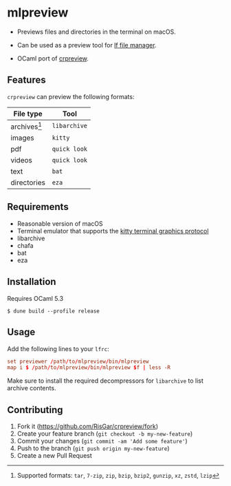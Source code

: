 # mlpreview

- Previews files and directories in the terminal on macOS.

- Can be used as a preview tool for [lf file manager](https://github.com/gokcehan/lf).

- OCaml port of [crpreview](https://github.com/RisGar/crpreview).

## Features

`crpreview` can preview the following formats:

| File type    | Tool         |
| ------------ | ------------ |
| archives[^1] | `libarchive` |
| images       | `kitty`      |
| pdf          | `quick look` |
| videos       | `quick look` |
| text         | `bat`        |
| directories  | `eza`        |

[^1]: Supported formats: `tar`, `7-zip`, `zip`, `bzip`, `bzip2`, `gunzip`, `xz`, `zstd`, `lzip`

## Requirements

- Reasonable version of macOS
- Terminal emulator that supports the [kitty terminal graphics protocol](https://sw.kovidgoyal.net/kitty/graphics-protocol/)
- libarchive 
- chafa
- bat
- eza

## Installation

Requires OCaml 5.3

```console
$ dune build --profile release
```

## Usage

Add the following lines to your `lfrc`:

```conf
set previewer /path/to/mlpreview/bin/mlpreview
map i $ /path/to/mlpreview/bin/mlpreview $f | less -R
```

Make sure to install the required decompressors for `libarchive` to list archive contents.

## Contributing

1. Fork it (<https://github.com/RisGar/crpreview/fork>)
2. Create your feature branch (`git checkout -b my-new-feature`)
3. Commit your changes (`git commit -am 'Add some feature'`)
4. Push to the branch (`git push origin my-new-feature`)
5. Create a new Pull Request
